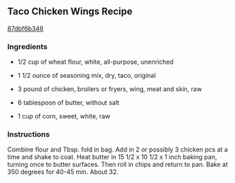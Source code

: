 ## Taco Chicken Wings Recipe

[87dbf6b346](http://cookeatshare.com/recipes/taco-chicken-wings-44898)

### Ingredients

 - 1/2 cup of wheat flour, white, all-purpose, unenriched

 - 1 1/2 ounce of seasoning mix, dry, taco, original

 - 3 pound of chicken, broilers or fryers, wing, meat and skin, raw

 - 6 tablespoon of butter, without salt

 - 1 cup of corn, sweet, white, raw

### Instructions

Combine flour and Tbsp. fold in bag. Add in 2 or possibly 3 chicken pcs at a time and shake to coat. Heat butter in 15 1/2 x 10 1/2 x 1 inch baking pan, turning once to butter surfaces. Then roll in chips and return to pan. Bake at 350 degrees for 40-45 min. About 32.